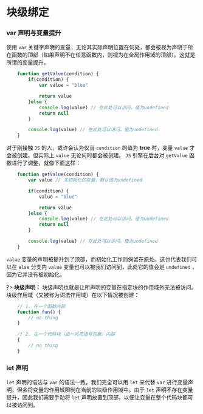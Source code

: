 # 块级绑定

### var 声明与变量提升
使用 `var` 关键字声明的变量，无论其实际声明位置在何处，都会被视为声明于所在函数的顶部（如果声明不在任意函数内，则视为在全局作用域的顶部）。这就是所谓的变量提升。

```js
    function getValue(condition) {
        if(condition) {
            var value = "blue"

            return value
        }else {
            console.log(value) // 在此处可以访问，值为undefined
            return null
        }

        console.log(value) // 在此处可以访问，值为undefined
    }
```

对于刚接触 `JS` 的人，或许会认为仅当 `condition` 的值为 **true** 时，变量 `value` 才会被创建。但实际上 `value` 无论何时都会被创建。 `JS` 引擎在后台对 `getValue` 函数进行了调整，就像下面这样：

```js
    function getValue(condition) {
        var value // 未初始化的变量，默认值为undefined

        if(condition) {
            value = "blue"

            return value
        }else {
            console.log(value) // 在此处可以访问，值为undefined
            return null
        }

        console.log(value) // 在此处可以访问，值为undefined
    }

```

`value` 变量的声明被提升到了顶部，而初始化工作则保留在原处。这也代表我们可以在 `else` 分支内 `value` 变量也可以被我们访问到，此处它的值会是 `undefined` ，因为它并没有被初始化。

?> **块级声明：** 块级声明也就是让所声明的变量在指定块的作用域外无法被访问。块级作用域（又被称为词法作用域）在以下情况被创建：

```js
    // 1. 在一个函数内部
    function fun() {
        // no thing
    }

    // 2. 在一个代码块（由一对花括号包裹）内部
    {
        // no thing
    }
```

### let 声明
`let` 声明的语法与 `var` 的语法一致。我们完全可以用 `let` 来代替 `var` 进行变量声明，但会将变量的作用域限制在当前的块级作用域中。由于 `let` 声明不存在变量提升，因此我们需要手动将 `let` 声明放置到顶部，以便让变量在整个代码块都可以被访问到。
